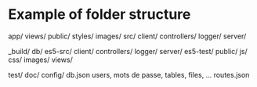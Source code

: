 Example of folder structure
============================

app/
	views/
	public/
		styles/
		images/
	src/
		client/
		controllers/
		logger/
		server/


_build/
	db/
	es5-src/
		client/
		controllers/
		logger/
		server/
	es5-test/
	public/
		js/
		css/
		images/
	views/

test/
doc/
config/
	db.json  users, mots de passe, tables, files, ...
	routes.json

